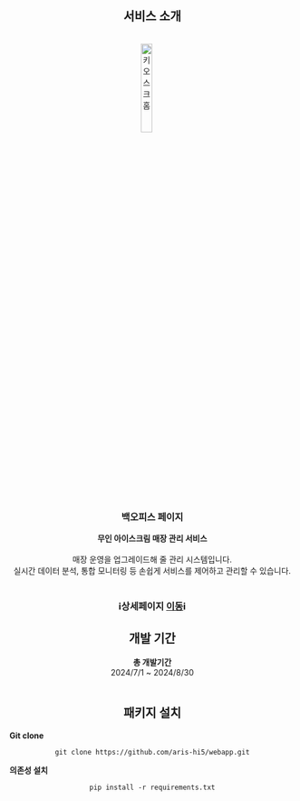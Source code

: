 <div align=center>
  <h2>서비스 소개</h2>
  <br>
  <img src="../images/blue_monitor.jpg" alt="키오스크 홈" style="display:inline-block; width:20%; margin-right:20px;"/><br>
  <br> 
  <h3>백오피스 페이지</h3>
  <b>무인 아이스크림 매장 관리 서비스</b><br>
  <br>
  매장 운영을 업그레이드해 줄 관리 시스템입니다.<br>
  실시간 데이터 분석, 통합 모니터링 등 손쉽게 서비스를 제어하고 관리할 수 있습니다.<br>
  <br>
  
  <h3>ℹ️상세페이지 <a href="https://jangjh0201.notion.site/e2b2dddc214442ad8f01406454988626?pvs=4" title="백오피스 페이지">이동</a>ℹ️</h3>
  
  <h2>개발 기간</h2>
  <b>총 개발기간</b><br>
  2024/7/1 ~ 2024/8/30<br>
  <br>
  
  <h2>패키지 설치</h2>

  <div align=left>
    <b>Git clone</b>
  </div>
  
  ```
  git clone https://github.com/aris-hi5/webapp.git
  ```

  <div align=left>
    <b>의존성 설치</b>
  </div>
  
  ```
  pip install -r requirements.txt
  ```

</div>

